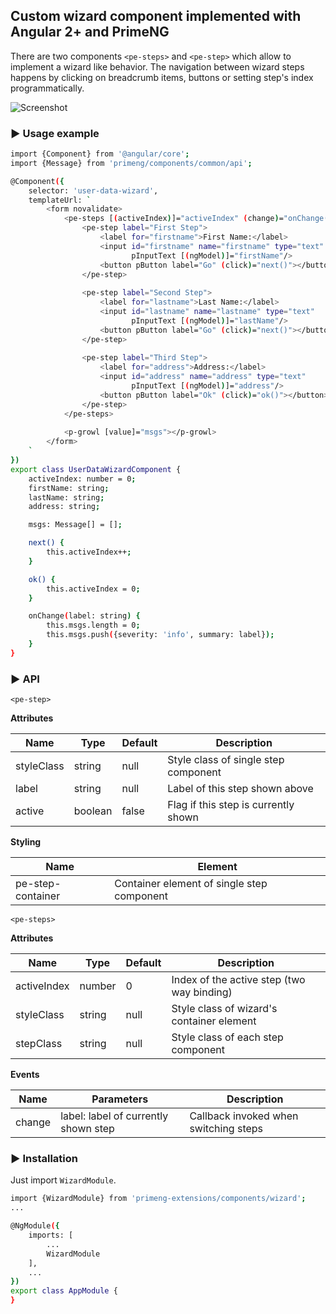 ## Custom wizard component implemented with Angular 2+ and PrimeNG

There are two components `<pe-steps>` and `<pe-step>` which allow to implement a wizard like behavior. The navigation between wizard steps happens by clicking on breadcrumb items, buttons or setting step's index programmatically.

![Screenshot](https://raw.githubusercontent.com/ova2/angular-development-with-primeng/master/chapter9/primeng-extensions/wizard.png)

### :arrow_forward: Usage example

```sh
import {Component} from '@angular/core';
import {Message} from 'primeng/components/common/api';

@Component({
    selector: 'user-data-wizard',
    templateUrl: `
        <form novalidate>
            <pe-steps [(activeIndex)]="activeIndex" (change)="onChange($event)">
                <pe-step label="First Step">
                    <label for="firstname">First Name:</label>
                    <input id="firstname" name="firstname" type="text"
                           pInputText [(ngModel)]="firstName"/>
                    <button pButton label="Go" (click)="next()"></button>
                </pe-step>
                
                <pe-step label="Second Step">
                    <label for="lastname">Last Name:</label>
                    <input id="lastname" name="lastname" type="text"
                           pInputText [(ngModel)]="lastName"/>
                    <button pButton label="Go" (click)="next()"></button>
                </pe-step>
                
                <pe-step label="Third Step">
                    <label for="address">Address:</label>
                    <input id="address" name="address" type="text"
                           pInputText [(ngModel)]="address"/>
                    <button pButton label="Ok" (click)="ok()"></button>
                </pe-step>
            </pe-steps>
            
            <p-growl [value]="msgs"></p-growl>
        </form>
    `
})
export class UserDataWizardComponent {
    activeIndex: number = 0;
    firstName: string;
    lastName: string;
    address: string;

    msgs: Message[] = [];

    next() {
        this.activeIndex++;
    }

    ok() {
        this.activeIndex = 0;
    }

    onChange(label: string) {
        this.msgs.length = 0;
        this.msgs.push({severity: 'info', summary: label});
    }
}
```

### :arrow_forward: API

`<pe-step>`

__Attributes__

| Name       | Type    | Default | Description                          |
| -----------|---------| --------| ------------------------------------ |
| styleClass | string  | null    | Style class of single step component |
| label      | string  | null    | Label of this step shown above       |
| active     | boolean | false   | Flag if this step is currently shown |

__Styling__

| Name              | Element                                    |
| ------------------|--------------------------------------------|
| pe-step-container | Container element of single step component |

`<pe-steps>`

__Attributes__

| Name        | Type    | Default | Description                                |
| ------------|---------| --------| ------------------------------------------ |
| activeIndex | number  | 0       | Index of the active step (two way binding) |
| styleClass  | string  |  null   | Style class of wizard's container element  |
| stepClass   | string  | null    | Style class of each step component         |

__Events__

| Name   | Parameters                           | Description                           |
| -------|--------------------------------------| --------------------------------------|
| change | label: label of currently shown step | Callback invoked when switching steps |

### :arrow_forward: Installation

Just import `WizardModule`.

```sh
import {WizardModule} from 'primeng-extensions/components/wizard';
...

@NgModule({
    imports: [
        ...
        WizardModule
    ],
    ...
})
export class AppModule {
}
```